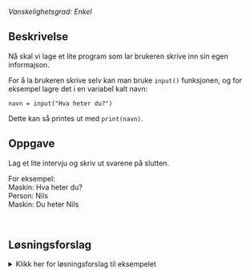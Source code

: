 _Vanskelighetsgrad: Enkel_

## Beskrivelse

Nå skal vi lage et lite program som lar brukeren skrive inn sin egen informajson.

For å la brukeren skrive selv kan man bruke `input()` funksjonen, og for eksempel lagre det i en variabel kalt navn:

```
navn = input("Hva heter du?")
```

Dette kan så printes ut med `print(navn)`.

## Oppgave

Lag et lite intervju og skriv ut svarene på slutten.

For eksempel: \
Maskin: Hva heter du?\
Person: Nils\
Maskin: Du heter Nils

<br/>

## Løsningsforslag

<details>
  <summary>Klikk her for løsningsforslag til eksempelet</summary>

```
navn = input("Hva heter du? \n")  # \n betyr ny linje
# Personen skriver "Nils"
print("Du heter " + navn)
```
</details>
